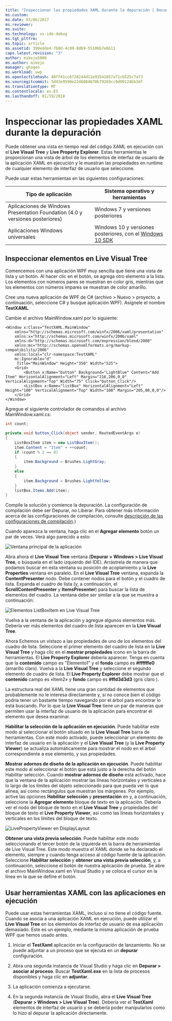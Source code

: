```yaml
---
title: "Inspeccionar las propiedades XAML durante la depuración | Documentos de Microsoft"
ms.custom: 
ms.date: 03/06/2017
ms.reviewer: 
ms.suite: 
ms.technology: vs-ide-debug
ms.tgt_pltfrm: 
ms.topic: article
ms.assetid: 390edde4-7b8d-4c89-8d69-55106b7e6b11
caps.latest.revision: "3"
author: mikejo5000
ms.author: mikejo
manager: ghogen
ms.workload: uwp
ms.openlocfilehash: 40ff41cc6728244d11e93541057af1cb525c7af3
ms.sourcegitcommit: 5d43e9590e2246084670b79269cc9d99124bb3df
ms.translationtype: MT
ms.contentlocale: es-ES
ms.lasthandoff: 01/19/2018
---
```

# <a name="inspect-xaml-properties-while-debugging"></a>Inspeccionar las propiedades XAML durante la depuración
Puede obtener una vista en tiempo real del código XAML en ejecución con el **Live Visual Tree** y **Live Property Explorer**. Estas herramientas le proporcionan una vista de árbol de los elementos de interfaz de usuario de la aplicación XAML en ejecución y le muestran las propiedades en runtime de cualquier elemento de interfaz de usuario que seleccione.  
  
 Puede usar estas herramientas en las siguientes configuraciones:  
  
|Tipo de aplicación|Sistema operativo y herramientas|  
|-----------------|--------------------------------|  
|Aplicaciones de Windows Presentation Foundation (4.0 y versiones posteriores)|Windows 7 y versiones posteriores|  
|Aplicaciones Windows universales|Windows 10 y versiones posteriores, con el [Windows 10 SDK](https://dev.windows.com/en-us/downloads/windows-10-sdk)|  
  
## <a name="looking-at-elements-in-the-live-visual-tree"></a>Inspeccionar elementos en Live Visual Tree  
 Comencemos con una aplicación WPF muy sencilla que tiene una vista de lista y un botón. Al hacer clic en el botón, se agrega otro elemento a la lista. Los elementos con números pares se muestran en color gris, mientras que los elementos con números impares se muestran de color amarillo.  
  
 Cree una nueva aplicación de WPF de C# (archivo > Nuevo > proyecto, a continuación, seleccione C# y busque aplicación WPF). Asígnele el nombre **TestXAML**.  
  
 Cambie el archivo MainWindow.xaml por lo siguiente:  
  
```xaml  
<Window x:Class="TestXAML.MainWindow"  
    xmlns="http://schemas.microsoft.com/winfx/2006/xaml/presentation"  
    xmlns:x="http://schemas.microsoft.com/winfx/2006/xaml"  
    xmlns:d="http://schemas.microsoft.com/expression/blend/2008"  
    xmlns:mc="http://schemas.openxmlformats.org/markup-compatibility/2006"  
    xmlns:local="clr-namespace:TestXAML"  
    mc:Ignorable="d"  
     Title="MainWindow" Height="350" Width="525">  
    <Grid>  
        <Button x:Name="button" Background="LightBlue" Content="Add Item" HorizontalAlignment="Left" Margin="216,206,0,0" VerticalAlignment="Top" Width="75" Click="button_Click"/>  
        <ListBox x:Name="listBox" HorizontalAlignment="Left" Height="100" VerticalAlignment="Top" Width="100" Margin="205,80,0,0"/>  
    </Grid>  
</Window>  
```  
  
 Agregue el siguiente controlador de comandos al archivo MainWindow.xaml.cs:  
  
```csharp 
int count;

private void button_Click(object sender, RoutedEventArgs e)  
{  
    ListBoxItem item = new ListBoxItem();  
    item.Content = "Item" + ++count;  
    if (count % 2 == 0)  
    {  
        item.Background = Brushes.LightGray;  
    }  
    else  
    {  
        item.Background = Brushes.LightYellow;  
    }  
    listBox.Items.Add(item);  
}  
```  
  
 Compile la solución y comience la depuración. La configuración de compilación debe ser Depurar, no Liberar. Para obtener más información acerca de las configuraciones de compilación, consulte [descripción de las configuraciones de compilación](../ide/understanding-build-configurations.md).)  
  
 Cuando aparezca la ventana, haga clic en el **Agregar elemento** botón un par de veces. Verá algo parecido a esto:  
  
 ![Ventana principal de la aplicación](../debugger/media/livevisualtree-app.png "LiveVIsualTree aplicación")  
  
 Abra ahora el **Live Visual Tree** ventana (**Depurar > Windows > Live Visual Tree**, o búsquela en el lado izquierdo del IDE). Arrástrela de manera que podamos buscar en esta ventana su posición de acoplamiento y la **Live Properties** ventana en paralelo. En el **Live Visual Tree** ventana, expanda la **ContentPresenter** nodo. Debe contener nodos para el botón y el cuadro de lista. Expanda el cuadro de lista (y, a continuación, el **ScrollContentPresenter** y **ItemsPresenter**) para buscar la lista de elementos del cuadro. La ventana debe ser similar a la que se muestra a continuación:  
  
 ![Elementos ListBoxItem en Live Visual Tree](../debugger/media/livevisualtree-listboxitems.png "LiveVisualTree-elementos ListBoxItem")  
  
 Vuelva a la ventana de la aplicación y agregue algunos elementos más. Debería ver más elementos del cuadro de lista aparecen en la **Live Visual Tree**.  
  
 Ahora Echemos un vistazo a las propiedades de uno de los elementos del cuadro de lista. Seleccione el primer elemento del cuadro de lista en la **Live Visual Tree** y haga clic en el **mostrar propiedades** icono en la barra de herramientas. El **Live Property Explorer** debería aparecer. Tenga en cuenta que la **contenido** campo es "Elemento1" y el **fondo** campo es **#ffffffe0** (amarillo claro). Vuelva a la **Live Visual Tree** y seleccione el segundo elemento de cuadro de lista. El **Live Property Explorer** debe mostrar que el **contenido** campo es «Item2» y **fondo** campo es **#ffd3d3d3** (gris claro ).  
  
 La estructura real del XAML tiene una gran cantidad de elementos que probablemente no le interesa directamente y, si no conoce bien el código podría tener un bastante tiempo navegando por el árbol para encontrar lo está buscando. Por lo que la **Live Visual Tree** tiene un par de maneras que permiten usar la interfaz de usuario de la aplicación para encontrar el elemento que desea examinar.  
  
 **Habilitar la selección de la aplicación en ejecución**. Puede habilitar este modo al seleccionar el botón situado en la **Live Visual Tree** barra de herramientas. Con este modo activado, puede seleccionar un elemento de interfaz de usuario en la aplicación y el **Live Visual Tree** (y la **Live Property Viewer**) se actualiza automáticamente para mostrar el nodo en el árbol correspondiente a ese elemento, y sus propiedades.  
  
 **Mostrar adornos de diseño de la aplicación en ejecución**. Puede habilitar este modo al seleccionar el botón que está justo a la derecha del botón Habilitar selección. Cuando **mostrar adornos de diseño** está activado, hace que la ventana de la aplicación mostrar las líneas horizontales y verticales a lo largo de los límites del objeto seleccionado para que pueda ver lo que alinea, así como rectángulos que muestran los márgenes. Por ejemplo, active las opciones **Habilitar selección** y **presentación** en y, a continuación, seleccione la **Agregar elemento** bloque de texto en la aplicación. Debería ver el nodo del bloque de texto en el **Live Visual Tree** y propiedades del bloque de texto el **Live Property Viewer**, así como las líneas horizontales y verticales en los límites del bloque de texto.  
  
 ![LivePropertyViewer en DisplayLayout](../debugger/media/livevisualtreelivepropertyviewer-displaylayout.png "LiveVisualTreeLivePropertyViewer DisplayLayout")  
  
 **Obtener una vista previa selección**. Puede habilitar este modo seleccionando el tercer botón de la izquierda en la barra de herramientas de Live Visual Tree. Este modo muestra el XAML donde se ha declarado el elemento, siempre y cuando tenga acceso al código fuente de la aplicación. Seleccione **Habilitar selección** y **obtener una vista previa selección**, y, a continuación, seleccione el botón de nuestra aplicación de prueba. Se abre el archivo MainWindow.xaml en Visual Studio y se coloca el cursor en la línea en la que se define el botón.  
  
## <a name="using-xaml-tools-with-running-applications"></a>Usar herramientas XAML con las aplicaciones en ejecución  
 Puede usar estas herramientas XAML, incluso si no tiene el código fuente. Cuando se asocia a una aplicación XAML en ejecución, puede utilizar el **Live Visual Tree** en los elementos de interfaz de usuario de esa aplicación demasiado. Este es un ejemplo, mediante la misma aplicación de prueba WPF que hemos usado antes.  
  
1.  Iniciar el **TestXaml** aplicación en la configuración de lanzamiento. No se puede adjuntar a un proceso que se ejecuta en un **depurar** configuración.  
  
2.  Abra una segunda instancia de Visual Studio y haga clic en **Depurar > asociar al proceso**. Buscar **TestXaml.exe** en la lista de procesos disponibles y haga clic en **adjuntar**.  
  
3.  La aplicación comienza a ejecutarse.  
  
4.  En la segunda instancia de Visual Studio, abra el **Live Visual Tree** (**Depurar > Windows > Live Visual Tree**). Debería ver el **TestXaml** elementos de interfaz de usuario y se debería poder manipularlos como lo hizo al depurar la aplicación directamente.